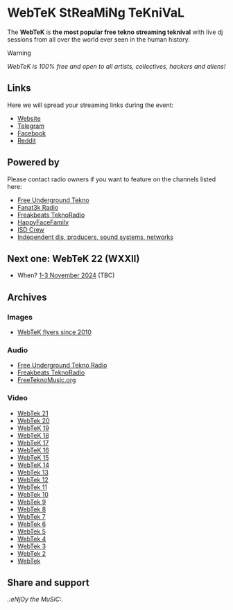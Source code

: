 # WebTeK StReaMiNg TeKniVaL

The __WebTeK__ is __the most popular free tekno streaming teknival__ with live dj sessions from all over the world ever seen in the human history.

> [!WARNING]
> *WebTeK is 100% free and open to all artists, collectives, hackers and aliens!*

## Links
Here we will spread your streaming links during the event:

- [Website](https://webtek.live/)
- [Telegram](https://t.me/streamingteknival)
- [Facebook](https://www.facebook.com/Worldwide.Streaming.Teknival/)
- [Reddit](https://www.reddit.com/r/WebTek/)
  
## Powered by
Please contact radio owners if you want to feature on the channels listed here:

- [Free Underground Tekno](https://www.facebook.com/Free.Underground.Tekno.Radio/)
- [Fanat3k Radio](https://www.facebook.com/Fanat3k-Radio-169340146419121/)
- [Freakbeats TeknoRadio](https://www.facebook.com/freaks23/)
- [HappyFaceFamily](https://www.facebook.com/happyfacefamily.eu/)
- [ISD Crew](https://www.twitch.tv/isdcrew)
- [Independent djs, producers, sound systems, networks](https://github.com/fabriziosalmi/webtek/blob/master/artists.md)

## Next one: WebTeK 22 (WXXII)

- When? [1-3 November 2024](https://www.facebook.com/events/418998857502288/) (TBC)

## Archives

### Images

- [WebTeK flyers since 2010](https://github.com/fabriziosalmi/webtek/blob/master/flyers.md)

### Audio

- [Free Underground Tekno Radio](https://radio.free-tekno.com)
- [Freakbeats TeknoRadio](https://www.facebook.com/freaks23/)
- [FreeTeknoMusic.org](https://freeteknomusic.org/)
 
### Video

- [WebTek 21](https://facebook.com/events/s/webtek-xxi-streaming-teknival/1599923720536526/)
- [WebTek 20](https://www.facebook.com/events/565270335183674/)
- [WebTeK 19](https://www.facebook.com/events/145403824138880/)
- [WebTeK 18](https://www.facebook.com/events/473975483781586/)
- [WebTeK 17](https://www.facebook.com/events/442048070094479/)
- [WebTeK 16](https://www.facebook.com/events/3569873273086963/)
- [WebTeK 15](https://www.facebook.com/events/932163350504838/)
- [WebTeK 14](https://www.facebook.com/events/1775114982505491/)
- [WebTek 13](https://www.google.it/search?q=webtek+13&safe=active&source=lnms&tbm=vid&sa=X)
- [WebTek 12](https://www.google.it/search?q=webtek+12&safe=active&source=lnms&tbm=vid&sa=X)
- [WebTek 11](https://www.google.it/search?q=webtek+11&safe=active&source=lnms&tbm=vid&sa=X)
- [WebTek 10](https://www.google.it/search?q=webtek+10&safe=active&source=lnms&tbm=vid&sa=X)
- [WebTek 9](https://www.google.it/search?q=webtek+9&safe=active&source=lnms&tbm=vid&sa=X)
- [WebTek 8](https://www.google.it/search?q=webtek+8&safe=active&source=lnms&tbm=vid&sa=X)
- [WebTek 7](https://www.google.it/search?q=webtek+7&safe=active&source=lnms&tbm=vid&sa=X)
- [WebTek 6](https://www.google.it/search?q=webtek+6&safe=active&source=lnms&tbm=vid&sa=X)
- [WebTek 5](https://www.google.it/search?q=webtek+5&safe=active&source=lnms&tbm=vid&sa=X)
- [WebTek 4](https://www.google.it/search?q=webtek+4&safe=active&source=lnms&tbm=vid&sa=X)
- [WebTek 3](https://www.google.it/search?q=webtek+3&safe=active&source=lnms&tbm=vid&sa=X)
- [WebTek 2](https://www.google.it/search?q=webtek+2&safe=active&source=lnms&tbm=vid&sa=X)
- [WebTek](https://www.google.it/search?q=webtek+2010&safe=active&source=lnms&tbm=vid&sa=X)

## Share and support

_.:eNjOy the MuSiC:._
